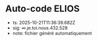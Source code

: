 # Auto-code ELIOS
- ts: 2025-10-21T11:36:39.682Z
- sig: ∞.je.toi.nous.432.528
- note: fichier généré automatiquement